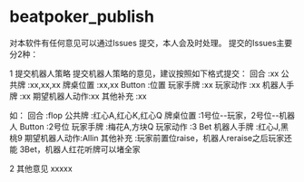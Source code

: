 # beatpoker_publish

对本软件有任何意见可以通过Issues 提交，本人会及时处理。
提交的Issues主要分2种：

1 提交机器人策略
提交机器人策略的意见，建议按照如下格式提交：
回合     :xx
公共牌   :xx,xx,xx
牌桌位置 :xx,xx
Button  :位置
玩家手牌 :xx
玩家动作 :xx
机器人手牌 :xx
期望机器人动作:xx
其他补充 :xx

如：
回合     :flop
公共牌   :红心A,红心K,红心Q
牌桌位置 :1号位--玩家，2号位--机器人
Button  :2号位
玩家手牌 :梅花A,方块Q
玩家动作 :3 Bet
机器人手牌 :红心J,黑桃9
期望机器人动作:Allin
其他补充 :玩家前置位raise，机器人reraise之后玩家还能 3Bet，机器人红花听牌可以堵全家

2 其他意见
xxxxx
